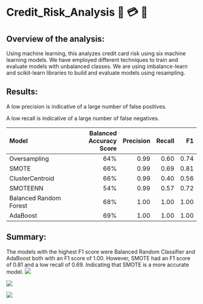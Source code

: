 # Credit_Risk_Analysis 🚩 💳   🚩

## Overview of the analysis:
Using machine learning, this analyzes credit card risk using six machine learning models.
We have employed different techniques to train and evaluate models with unbalanced classes. 
We are using imbalance-learn and scikit-learn libraries to build and evaluate models using resampling. 

## Results:

A low precision is indicative of a large number of false positives.

A low recall is indicative of a large number of false negatives. 


| Model      | Balanced Accuracy Score | Precision   |  Recall  | F1 |
| :---       |     ----:               |         ---:|     ---: |   ---: |
| Oversampling     | 64%      | 0.99   | 0.60 | 0.74
| SMOTE | 66% | 0.99 | 0.69 | 0.81 |
|ClusterCentroid | 66% | 0.99 | 0.40 | 0.56 |
|SMOTEENN | 54% | 0.99 | 0.57 | 0.72 |
|Balanced Random Forest | 68% | 1.00 | 1.00 | 1.00
| AdaBoost | 69%   | 1.00  | 1.00 | 1.00 |

## Summary: 
The models with the highest F1 score were Balanced Random Classifier and AdaBoost both with an F1 score of 1.00. However, SMOTE had an F1 score of 0.81 and a low recall of 0.69. Indicating that SMOTE is a more accurate model. 
![](/https://github.com/AJMnd/Credit_Risk_Analysis/blob/main/Resources/Rfc.png)

![](/https://github.com/AJMnd/Credit_Risk_Analysis/blob/main/Resources/Rfc.png)

![](/https://github.com/AJMnd/Credit_Risk_Analysis/blob/main/Resources/SMOTE.png)
